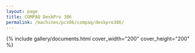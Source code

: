 ```yaml
---
layout: page
title: COMPAQ DeskPro 386
permalink: /machines/pcx86/compaq/deskpro386/
---
```


{% include gallery/documents.html cover_width="200" cover_height="200" %}
